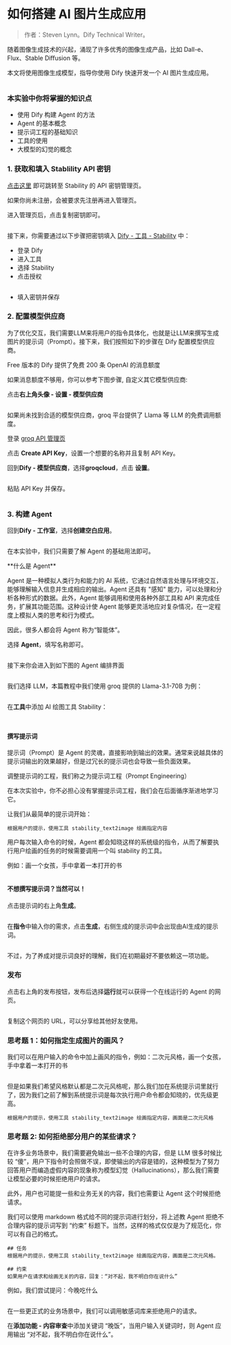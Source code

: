 # 如何搭建 AI 图片生成应用

> 作者：Steven Lynn。Dify Technical Writer。

随着图像生成技术的兴起，涌现了许多优秀的图像生成产品，比如 Dall-e、Flux、Stable Diffusion 等。

本文将使用图像生成模型，指导你使用 Dify 快速开发一个 AI 图片生成应用。

<figure><img src="../../.gitbook/assets/build-ai-image-generation-app-12-en.png" alt=""><figcaption></figcaption></figure>

### 本实验中你将掌握的知识点

* 使用 Dify 构建 Agent 的方法
* Agent 的基本概念
* 提示词工程的基础知识
* 工具的使用
* 大模型的幻觉的概念

### 1. 获取和填入 Stablility API 密钥

[点击这里](https://platform.stability.ai/account/keys) 即可跳转至 Stability 的 API 密钥管理页。

如果你尚未注册，会被要求先注册再进入管理页。

进入管理页后，点击复制密钥即可。

<figure><img src="../../.gitbook/assets/build-ai-image-generation-app-1.png" alt=""><figcaption></figcaption></figure>

接下来，你需要通过以下步骤把密钥填入 [Dify - 工具 - Stability](https://cloud.dify.ai/tools) 中：

* 登录 Dify
* 进入工具
* 选择 Stability
* 点击授权&#x20;

<figure><img src="../../.gitbook/assets/build-ai-image-generation-app-2.png" alt=""><figcaption></figcaption></figure>

* 填入密钥并保存

### 2. 配置模型供应商

为了优化交互，我们需要LLM来将用户的指令具体化，也就是让LLM来撰写生成图片的提示词（Prompt）。接下来，我们按照如下的步骤在 Dify 配置模型供应商。

Free 版本的 Dify 提供了免费 200 条 OpenAI 的消息额度

如果消息额度不够用，你可以参考下图步骤, 自定义其它模型供应商:

点击**右上角头像 - 设置 - 模型供应商**&#x20;

<figure><img src="../../.gitbook/assets/build-ai-image-generation-app-3.png" alt=""><figcaption></figcaption></figure>

如果尚未找到合适的模型供应商，groq 平台提供了 Llama 等 LLM 的免费调用额度。

登录 [groq API 管理页](https://console.groq.com/keys)

点击 **Create API Key**，设置一个想要的名称并且复制 API Key。

回到**Dify - 模型供应商**，选择**groqcloud**，点击 **设置**。

<figure><img src="../../.gitbook/assets/build-ai-image-generation-app-4.png" alt=""><figcaption></figcaption></figure>

粘贴 API Key 并保存。

<figure><img src="../../.gitbook/assets/build-ai-image-generation-app-5.png" alt=""><figcaption></figcaption></figure>

### 3. 构建 Agent

回到**Dify - 工作室**，选择**创建空白应用**。

<figure><img src="../../.gitbook/assets/build-ai-image-generation-app-6.png" alt=""><figcaption></figcaption></figure>

在本实验中，我们只需要了解 Agent 的基础用法即可。

<Info>
**什么是 Agent**

Agent 是一种模拟人类行为和能力的 AI 系统，它通过自然语言处理与环境交互，能够理解输入信息并生成相应的输出。Agent 还具有 "感知" 能力，可以处理和分析各种形式的数据。此外，Agent 能够调用和使用各种外部工具和 API 来完成任务，扩展其功能范围。这种设计使 Agent 能够更灵活地应对复杂情况，在一定程度上模拟人类的思考和行为模式。

因此，很多人都会将 Agent 称为“智能体”。
</Info>

选择 **Agent**，填写名称即可。

<figure><img src="../../.gitbook/assets/build-ai-image-generation-app-7.png" alt=""><figcaption></figcaption></figure>

接下来你会进入到如下图的 Agent 编排界面

<figure><img src="../../.gitbook/assets/build-ai-image-generation-app-8.png" alt=""><figcaption></figcaption></figure>

我们选择 LLM，本篇教程中我们使用 groq 提供的 Llama-3.1-70B 为例：

<figure><img src="../../.gitbook/assets/build-ai-image-generation-app-9.png" alt=""><figcaption></figcaption></figure>

在**工具**中添加 AI 绘图工具 Stability：

<figure><img src="../../.gitbook/assets/build-ai-image-generation-app-10.png" alt=""><figcaption></figcaption></figure>

<figure><img src="../../.gitbook/assets/build-ai-image-generation-app-11.png" alt=""><figcaption></figcaption></figure>

#### 撰写提示词

提示词（Prompt）是 Agent 的灵魂，直接影响到输出的效果。通常来说越具体的提示词输出的效果越好，但是过冗长的提示词也会导致一些负面效果。

调整提示词的工程，我们称之为提示词工程（Prompt Engineering）

在本次实验中，你不必担心没有掌握提示词工程，我们会在后面循序渐进地学习它。

让我们从最简单的提示词开始：

```
根据用户的提示，使用工具 stability_text2image 绘画指定内容
```

用户每次输入命令的时候，Agent 都会知晓这样的系统级的指令，从而了解要执行用户绘画的任务的时候需要调用一个叫 stability 的工具。

例如：画一个女孩，手中拿着一本打开的书

<figure><img src="../../.gitbook/assets/build-ai-image-generation-app-12.png" alt=""><figcaption></figcaption></figure>

#### 不想撰写提示词？当然可以！

点击提示词的右上角**生成**。

<figure><img src="../../.gitbook/assets/prompt-gen-1.png" alt=""><figcaption></figcaption></figure>

在**指令**中输入你的需求，点击**生成**，右侧生成的提示词中会出现由AI生成的提示词。

<figure><img src="../../.gitbook/assets/prompt-gen-2.png" alt=""><figcaption></figcaption></figure>

不过，为了养成对提示词良好的理解，我们在初期最好不要依赖这一项功能。

### 发布

点击右上角的发布按钮，发布后选择**运行**就可以获得一个在线运行的 Agent 的网页。

<figure><img src="../../.gitbook/assets/build-ai-image-generation-app-13.png" alt=""><figcaption></figcaption></figure>

复制这个网页的 URL，可以分享给其他好友使用。

### 思考题 1：如何指定生成图片的画风？

我们可以在用户输入的命令中加上画风的指令，例如：二次元风格，画一个女孩，手中拿着一本打开的书

<figure><img src="../../.gitbook/assets/build-ai-image-generation-app-14.png" alt=""><figcaption></figcaption></figure>

但是如果我们希望风格默认都是二次元风格呢，那么我们加在系统提示词里就行了，因为我们之前了解到系统提示词是每次执行用户命令都会知晓的，优先级更高。

```
根据用户的提示，使用工具 stability_text2image 绘画指定内容，画面是二次元风格
```

### 思考题 2: 如何拒绝部分用户的某些请求？

在许多业务场景中，我们需要避免输出一些不合理的内容，但是 LLM 很多时候比较 “傻”，用户下指令时会照做不误，即使输出的内容是错的，这种模型为了努力回答用户而编造虚假内容的现象称为模型幻觉（Hallucinations），那么我们需要让模型必要的时候拒绝用户的请求。

此外，用户也可能提一些和业务无关的内容，我们也需要让 Agent 这个时候拒绝请求。

我们可以使用 markdown 格式给不同的提示词进行划分，将上述教 Agent 拒绝不合理内容的提示词写到 “约束” 标题下。当然，这样的格式仅仅是为了规范化，你可以有自己的格式。

```
## 任务
根据用户的提示，使用工具 stability_text2image 绘画指定内容，画面是二次元风格。

## 约束
如果用户在请求和绘画无关的内容，回复：“对不起，我不明白你在说什么”
```

例如，我们尝试提问：今晚吃什么&#x20;

<figure><img src="../../.gitbook/assets/build-ai-image-generation-app-15.png" alt=""><figcaption></figcaption></figure>

在一些更正式的业务场景中，我们可以调用敏感词库来拒绝用户的请求。

在**添加功能 - 内容审查**中添加关键词 “晚饭”，当用户输入关键词时，则 Agent 应用输出 “对不起，我不明白你在说什么”。

<figure><img src="../../.gitbook/assets/build-ai-image-generation-app-16.png" alt=""><figcaption></figcaption></figure>
